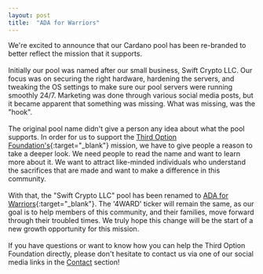 ```yaml
---
layout: post
title:  "ADA for Warriors"
---
```

We're excited to announce that our Cardano pool has been re-branded to better reflect the mission that it supports.
<br /><br />
Initially our pool was named after our small business, Swift Crypto LLC.  Our focus was on securing the right hardware, hardening the servers, and tweaking the OS settings to make sure our pool servers were running smoothly 24/7.  Marketing was done through various social media posts, but it became apparent that something was missing.  What was missing, was the "hook".
<br /><br />
The original pool name didn't give a person any idea about what the pool supports.  In order for us to support the [Third Option Foundation's](https://www.thirdoptionfoundation.org/){:target="_blank"} mission, we have to give people a reason to take a deeper look.  We need people to read the name and want to learn more about it.  We want to attract like-minded individuals who understand the sacrifices that are made and want to make a difference in this community.
<br/><br/>
With that, the "Swift Crypto LLC" pool has been renamed to [ADA for Warriors](https://adaforwarriors.io){:target="_blank"}.  The '4WARD' ticker will remain the same, as our goal is to help members of this community, and their families, move forward through their troubled times.  We truly hope this change will be the start of a new growth opportunity for this mission.
<br /><br />
If you have questions or want to know how you can help the Third Option Foundation directly, please don't hesitate to contact us via one of our social media links in the [Contact](#contact) section!